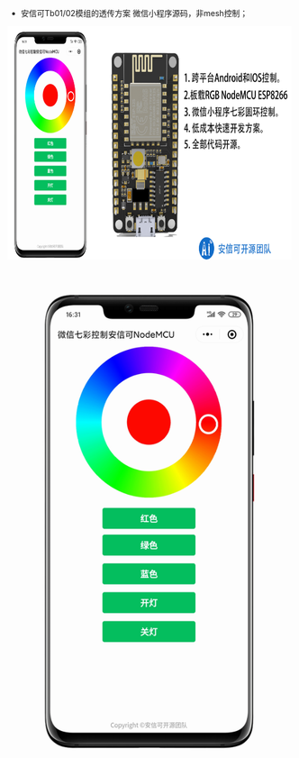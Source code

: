 - 安信可Tb01/02模组的透传方案 微信小程序源码，非mesh控制；

<p align="center">
  <img src="images/mini_nodemcu.png"  alt="Banner"  width="520px" height="414px"  />
</p>

<p align="center">
  <img src="images/aithinker-mini.png"  alt="Banner" />
</p>


